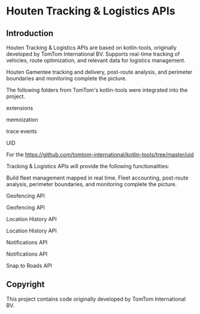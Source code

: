 # Houten Tracking & Logistics APIs


## Introduction

Houten Tracking & Logistics APIs are based on kotlin-tools, originally developed by TomTom International BV. Supports real-time tracking of vehicles, route optimization, and relevant data for logistics management.

Houten Gamentee tracking and delivery, post-route analysis, and perimeter boundaries and monitoring complete the picture.

The following folders from TomTom's kotlin-tools were integrated into the project.

extensions

memoization

trace events

UID

    
For the https://github.com/tomtom-international/kotlin-tools/tree/master/uid

Tracking & Logistics APIs will provide the following functionalities:

Build fleet management mapped in real time. Fleet accounting, post-route analysis, perimeter boundaries, and monitoring complete the picture.

Geofencing API

Geofencing API

Location History API

Location History API

Notifications API

Notifications API

Snap to Roads API

## Copyright

This project contains code originally developed by TomTom International BV.


  
